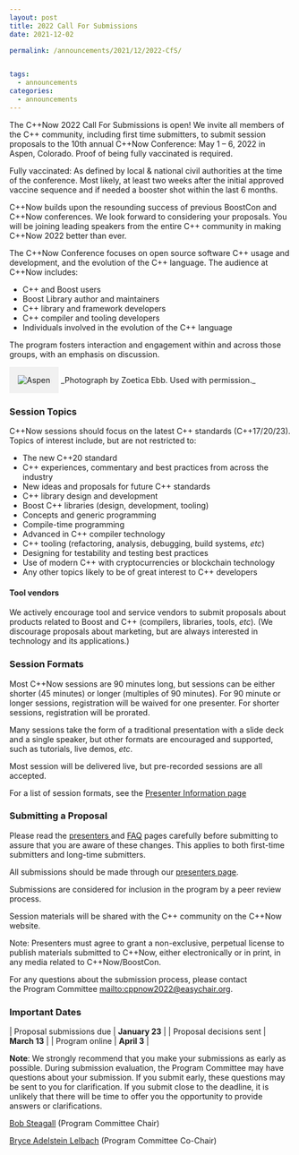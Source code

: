 ```yaml
---
layout: post
title: 2022 Call For Submissions
date: 2021-12-02

permalink: /announcements/2021/12/2022-CfS/


tags:
  - announcements
categories:
  - announcements
---
```


The C++Now 2022 Call For Submissions is open! We invite all members of the C++ community, including first time submitters, to submit session proposals to the 10th annual C++Now Conference: May 1 – 6, 2022 in Aspen, Colorado. Proof of being fully vaccinated is required.

Fully vaccinated: As defined by local & national civil authorities at the time of the conference.  Most likely, at least two weeks after the initial approved vaccine sequence and if needed a booster shot within the last 6 months.
 
C++Now builds upon the resounding success of previous BoostCon and C++Now conferences. We look forward to considering your proposals. You will be joining leading speakers from the entire C++ community in making C++Now 2022 better than ever.

<!--break-->

The C++Now Conference focuses on open source software C++ usage and development, and the evolution of the C++ language. The audience at C++Now includes:

- C++ and Boost users
- Boost Library author and maintainers
- C++ library and framework developers
- C++ compiler and tooling developers
- Individuals involved in the evolution of the C++ language

The program fosters interaction and engagement within and across those groups, with an emphasis on discussion.

<img src="/assets/img/posts/2018/Aspen2015ByZoeticaEbb.jpg" alt="Aspen" title="Photograph by Zoetica Ebb. Used with permission." style="padding: 10px; background: #f1f1f1; border: 5px solid #f1f1f1;" />
_Photograph by Zoetica Ebb. Used with permission._

### Session Topics

C++Now sessions should focus on the latest C++ standards (C++17/20/23). Topics of interest include, but are not restricted to:

- The new C++20 standard
- C++ experiences, commentary and best practices from across the industry
- New ideas and proposals for future C++ standards
- C++ library design and development
- Boost C++ libraries (design, development, tooling)
- Concepts and generic programming
- Compile-time programming
- Advanced in C++ compiler technology
- C++ tooling (refactoring, analysis, debugging, build systems, _etc_)
- Designing for testability and testing best practices
- Use of modern C++ with cryptocurrencies or blockchain technology
- Any other topics likely to be of great interest to C++ developers 

#### Tool vendors

We actively encourage tool and service vendors to submit proposals about products related to Boost and C++ (compilers, libraries, tools, _etc_). (We discourage proposals about marketing, but are always interested in technology and its applications.)

### Session Formats

Most C++Now sessions are 90 minutes long, but sessions can be either shorter (45 minutes) or longer (multiples of 90 minutes). For 90 minute or longer sessions, registration will be waived for one presenter. For shorter sessions, registration will be prorated.

Many sessions take the form of a traditional presentation with a slide deck and a single speaker, but other formats are encouraged and supported, such as tutorials, live demos, _etc_.

Most session will be delivered live, but pre-recorded sessions are all accepted.

For a list of session formats, see the [Presenter Information page](/presenters/)

### Submitting a Proposal

Please read the [presenters ](/presenters/) and [FAQ](/about/faq) pages carefully before submitting to assure that you are aware of these changes. This applies to both first-time submitters and long-time submitters.

All submissions should be made through our [presenters page](/presenters/).

Submissions are considered for inclusion in the program by a peer review process.

Session materials will be shared with the C++ community on the C++Now website.

Note: Presenters must agree to grant a non-exclusive, perpetual license to publish materials submitted to C++Now, either electronically or in print, in any media related to C++Now/BoostCon.

For any questions about the submission process, please contact the Program Committee <mailto:cppnow2022@easychair.org>.

### Important Dates

| Proposal submissions due | <strong>January 23</strong> |
| Proposal decisions sent | <strong>March 13</strong> |
| Program online | <strong>April 3</strong> |  
  
  
<strong>Note</strong>: We strongly recommend that you make your submissions as early as possible. During submission evaluation, the Program Committee may have questions about your submission. If you submit early, these questions may be sent to you for clarification. If you submit close to the deadline, it is unlikely that there will be time to offer you the opportunity to provide answers or clarifications.

[Bob Steagall](mailto:bob@cppnow.org) (Program Committee Chair)

[Bryce Adelstein Lelbach](mailto:bryce@cppnow.org) (Program Committee Co-Chair)


